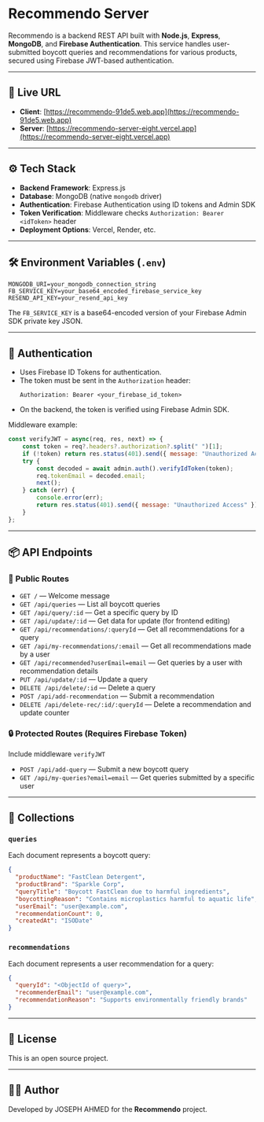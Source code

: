 # Recommendo Server

Recommendo is a backend REST API built with **Node.js**, **Express**, **MongoDB**, and **Firebase Authentication**. This service handles user-submitted boycott queries and recommendations for various products, secured using Firebase JWT-based authentication.

---

## 🔗 Live URL

- **Client**: [https://recommendo-91de5.web.app](https://recommendo-91de5.web.app)
- **Server**: [https://recommendo-server-eight.vercel.app](https://recommendo-server-eight.vercel.app)

---

## ⚙️ Tech Stack

- **Backend Framework**: Express.js
- **Database**: MongoDB (native `mongodb` driver)
- **Authentication**: Firebase Authentication using ID tokens and Admin SDK
- **Token Verification**: Middleware checks `Authorization: Bearer <idToken>` header
- **Deployment Options**: Vercel, Render, etc.

---

## 🛠️ Environment Variables (`.env`)

```env
MONGODB_URI=your_mongodb_connection_string
FB_SERVICE_KEY=your_base64_encoded_firebase_service_key
RESEND_API_KEY=your_resend_api_key
```

The `FB_SERVICE_KEY` is a base64-encoded version of your Firebase Admin SDK private key JSON.

---

## 🔐 Authentication

- Uses Firebase ID Tokens for authentication.
- The token must be sent in the `Authorization` header:
  ```http
  Authorization: Bearer <your_firebase_id_token>
  ```
- On the backend, the token is verified using Firebase Admin SDK.

Middleware example:

```js
const verifyJWT = async(req, res, next) => {
    const token = req?.headers?.authorization?.split(" ")[1];
    if (!token) return res.status(401).send({ message: "Unauthorized Access" });
    try {
        const decoded = await admin.auth().verifyIdToken(token);
        req.tokenEmail = decoded.email;
        next();
    } catch (err) {
        console.error(err);
        return res.status(401).send({ message: "Unauthorized Access" });
    }
};
```

---

## 📦 API Endpoints

### 🔹 Public Routes

- `GET /` — Welcome message
- `GET /api/queries` — List all boycott queries
- `GET /api/query/:id` — Get a specific query by ID
- `GET /api/update/:id` — Get data for update (for frontend editing)
- `GET /api/recommendations/:queryId` — Get all recommendations for a query
- `GET /api/my-recommendations/:email` — Get all recommendations made by a user
- `GET /api/recommended?userEmail=email` — Get queries by a user with recommendation details
- `PUT /api/update/:id` — Update a query
- `DELETE /api/delete/:id` — Delete a query
- `POST /api/add-recommendation` — Submit a recommendation
- `DELETE /api/delete-rec/:id/:queryId` — Delete a recommendation and update counter

### 🔒 Protected Routes (Requires Firebase Token)

Include middleware `verifyJWT`

- `POST /api/add-query` — Submit a new boycott query
- `GET /api/my-queries?email=email` — Get queries submitted by a specific user


---

## 🧱 Collections

### `queries`

Each document represents a boycott query:

```json
{
  "productName": "FastClean Detergent",
  "productBrand": "Sparkle Corp",
  "queryTitle": "Boycott FastClean due to harmful ingredients",
  "boycottingReason": "Contains microplastics harmful to aquatic life",
  "userEmail": "user@example.com",
  "recommendationCount": 0,
  "createdAt": "ISODate"
}
```

### `recommendations`

Each document represents a user recommendation for a query:

```json
{
  "queryId": "<ObjectId of query>",
  "recommenderEmail": "user@example.com",
  "recommendationReason": "Supports environmentally friendly brands"
}
```

---

## 📜 License

This is an open source project.

---

## 👨‍💻 Author

Developed by JOSEPH AHMED for the **Recommendo** project.

